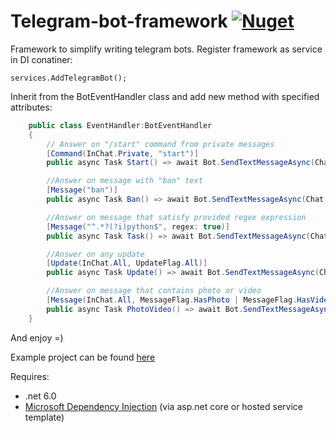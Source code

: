 # Telegram-bot-framework [![Nuget](https://img.shields.io/nuget/v/AleXr64.BotFramework)](https://www.nuget.org/packages/AleXr64.BotFramework/)
Framework to simplify writing telegram bots.
Register framework as service in DI conatiner:

    services.AddTelegramBot();
Inherit from the BotEventHandler class and add new method with specified attributes:

```csharp
    public class EventHandler:BotEventHandler
    {
        // Answer on "/start" command from private messages
        [Command(InChat.Private, "start")]
        public async Task Start() => await Bot.SendTextMessageAsync(Chat, "Hello! U started me =)");

        //Answer on message with "ban" text
        [Message("ban")]
        public async Task Ban() => await Bot.SendTextMessageAsync(Chat, "I will ban you right now! Just kidding");

        //Answer on message that satisfy provided regex expression
        [Message("^.*?(?i)python$", regex: true)]
        public async Task Task() => await Bot.SendTextMessageAsync(Chat, "I hate snakes");

        //Answer on any update
        [Update(InChat.All, UpdateFlag.All)]
        public async Task Update() => await Bot.SendTextMessageAsync(Chat, "Hello");

        //Answer on message that contains photo or video
        [Message(InChat.All, MessageFlag.HasPhoto | MessageFlag.HasVideo)]
        public async Task PhotoVideo() => await Bot.SendTextMessageAsync(Chat, "Send me more!");
    }
```
And enjoy =)

Example project can be found [here](TGBotFramework/Examples)

Requires:

 - .net 6.0
 - [Microsoft Dependency Injection](https://docs.microsoft.com/en-us/aspnet/core/fundamentals/dependency-injection)  (via asp.net core or hosted service template)

